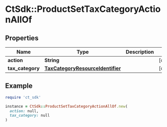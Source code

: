 # CtSdk::ProductSetTaxCategoryActionAllOf

## Properties

| Name | Type | Description | Notes |
| ---- | ---- | ----------- | ----- |
| **action** | **String** |  | [optional] |
| **tax_category** | [**TaxCategoryResourceIdentifier**](TaxCategoryResourceIdentifier.md) |  | [optional] |

## Example

```ruby
require 'ct_sdk'

instance = CtSdk::ProductSetTaxCategoryActionAllOf.new(
  action: null,
  tax_category: null
)
```

